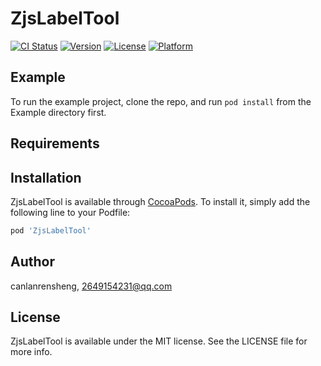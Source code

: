 # ZjsLabelTool

[![CI Status](https://img.shields.io/travis/canlanrensheng/ZjsLabelTool.svg?style=flat)](https://travis-ci.org/canlanrensheng/ZjsLabelTool)
[![Version](https://img.shields.io/cocoapods/v/ZjsLabelTool.svg?style=flat)](https://cocoapods.org/pods/ZjsLabelTool)
[![License](https://img.shields.io/cocoapods/l/ZjsLabelTool.svg?style=flat)](https://cocoapods.org/pods/ZjsLabelTool)
[![Platform](https://img.shields.io/cocoapods/p/ZjsLabelTool.svg?style=flat)](https://cocoapods.org/pods/ZjsLabelTool)

## Example

To run the example project, clone the repo, and run `pod install` from the Example directory first.

## Requirements

## Installation

ZjsLabelTool is available through [CocoaPods](https://cocoapods.org). To install
it, simply add the following line to your Podfile:

```ruby
pod 'ZjsLabelTool'
```

## Author

canlanrensheng, 2649154231@qq.com

## License

ZjsLabelTool is available under the MIT license. See the LICENSE file for more info.
